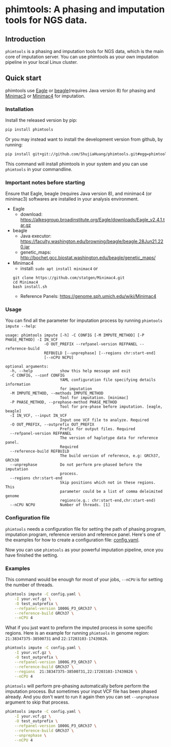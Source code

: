 
phimtools: A phasing and imputation tools for NGS data.
=====================================================

Introduction
------------

`phimtools` is a phasing and imputation tools for NGS data, which is the
main core of imputation server. You can use phimtools as your own imputation 
pipeline in your local Linux cluster.

Quick start
-----------

phimtools use [Eagle](https://data.broadinstitute.org/alkesgroup/Eagle/)
or [beagle](https://faculty.washington.edu/browning/beagle/beagle.html)(requires Java version 8)
for phasing and [Minimac3](https://genome.sph.umich.edu/wiki/Minimac3)
or [Minimac4](https://genome.sph.umich.edu/wiki/Minimac4)
for imputation.

### Installation

Install the released version by pip:

```bash
pip install phimtools
```

Or you may instead want to install the development version from github,
by running:

```bash
pip install git+git://github.com/ShujiaHuang/phimtools.git#egg=phimtools
```

This command will install phimtools in your system and you can use
`phimtools` in your commandline.

### Important notes before starting
Ensure that Eagle, beagle (requires Java version 8), and minimac4 (or minimac3) softwares are installed in your analysis environment.

- Eagle 
    + download: https://alkesgroup.broadinstitute.org/Eagle/downloads/Eagle_v2.4.1.tar.gz
- beagle
    + Java executor: https://faculty.washington.edu/browning/beagle/beagle.28Jun21.220.jar
    + genetic_maps: http://bochet.gcc.biostat.washington.edu/beagle/genetic_maps/
- Minimac4
    + install: 
    `sudo apt install minimac4` 
    or 
    ```
    git clone https://github.com/statgen/Minimac4.git
    cd Minimac4
    bash install.sh
    ```
    + Reference Panels: https://genome.sph.umich.edu/wiki/Minimac4

### Usage

You can find all the parameter for imputation process by running
`phimtools impute --help`:

    usage: phimtools impute [-h] -C CONFIG [-M IMPUTE_METHOD] [-P PHASE_METHOD] -I IN_VCF
                     -O OUT_PREFIX --refpanel-version REFPANEL --reference-build
                     REFBUILD [--unprephase] [--regions chr:start-end]
                     [--nCPU NCPU]

    optional arguments:
      -h, --help            show this help message and exit
      -C CONFIG, --conf CONFIG
                            YAML configuration file specifying details information
                            for imputation
      -M IMPUTE_METHOD, --methods IMPUTE_METHOD
                            Tool for imputation. [minimac]
      -P PHASE_METHOD, --prephase-method PHASE_METHOD
                            Tool for pre-phase before imputation. [eagle, beagle]
      -I IN_VCF, --input IN_VCF
                            Input one VCF file to analyze. Required
      -O OUT_PREFIX, --outprefix OUT_PREFIX
                            Prefix for output files. Required
      --refpanel-version REFPANEL
                            The version of haplotype data for reference panel.
                            Required
      --reference-build REFBUILD
                            The build version of reference, e.g: GRCh37, GRCh38
      --unprephase          Do not perform pre-phased before the imputation
                            process.
      --regions chr:start-end
                            Skip positions which not in these regions. This
                            parameter could be a list of comma deleimited genome
                            regions(e.g.: chr:start-end,chr:start-end)
      --nCPU NCPU           Number of threads. [1]

### Configuration file

`phimtools` needs a configuration file for setting the path of phasing
program, imputation program, reference version and reference panel.
Here\'s one of the examples for how to create a configuration file:
[config.yaml](./tests/config.yaml).

Now you can use `phimtools` as your powerful imputation pipeline, once you
have finished the setting.

### Examples

This command would be enough for most of your jobs, `--nCPU` is for
setting the number of threads.

```bash
phimtools impute -C config.yaml \
    -I your.vcf.gz \
    -O test_outprefix \
    --refpanel-version 1000G_P3_GRCh37 \
    --reference-build GRCh37 \
    --nCPU 4
```

What if you just want to preform the imputed process in some specific
regions. Here is an example for running `phimtools` in genome region:
`21:38347375-38500731` and `22:17203103-17439826`.

```bash
phimtools impute -C config.yaml \
    -I your.vcf.gz \
    -O test_outprefix \
    --refpanel-version 1000G_P3_GRCh37 \
    --reference-build GRCh37 \
    --regions  21:38347375-38500731,22:17203103-17439826 \
    --nCPU 4
```

`phimtools` will perform pre-phasing automatically before perform the
imputation process. But sometimes your input VCF file has been phased
already. And you don\'t want to run it again then you can set
`--unprephase` argument to skip that process.

```bash
phimtools impute -C config.yaml \
    -I your.vcf.gz \
    -O test_outprefix \
    --refpanel-version 1000G_P3_GRCh37 \
    --reference-build GRCh37 \
    --unprephase \
    --nCPU 4
```
